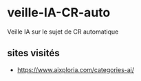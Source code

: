 # veille-IA-CR-auto
Veille IA sur le sujet de CR automatique

## sites visités
* https://www.aixploria.com/categories-ai/